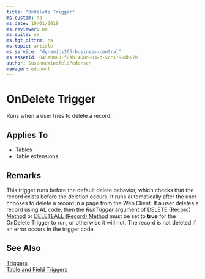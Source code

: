```yaml
---
title: "OnDelete Trigger"
ms.custom: na
ms.date: 10/01/2019
ms.reviewer: na
ms.suite: na
ms.tgt_pltfrm: na
ms.topic: article
ms.service: "dynamics365-business-central"
ms.assetid: 045e0883-f0ab-468d-832d-5cc1798db87b
author: SusanneWindfeldPedersen
manager: edupont
---
```



# OnDelete Trigger
Runs when a user tries to delete a record.  
  
## Applies To  
- Tables  
- Table extensions
  
## Remarks  
 This trigger runs before the default delete behavior, which checks that the record exists before the deletion occurs. It runs automatically after the user chooses to delete a record in a page from the Web Client. If a user deletes a record using AL code, then the *RunTrigger* argument of [DELETE (Record) Method](../methods-auto/record/record-delete-method.md) or [DELETEALL (Record) Method](../methods-auto/record/record-deleteall-method.md) must be set to **true** for the OnDelete Trigger to run, or otherwise it will not. The record is not deleted if an error occurs in the trigger code.  
  
## See Also  
 [Triggers](devenv-triggers.md)  
 [Table and Field Triggers](devenv-table-and-field-triggers.md)  
